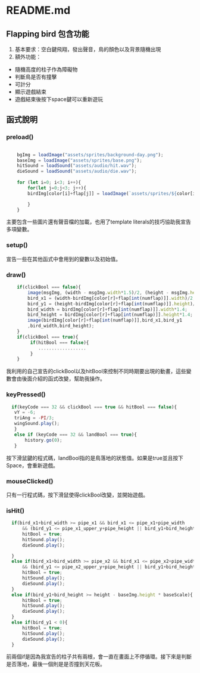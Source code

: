 # README.md
## Flapping bird 包含功能
1. 基本要求：空白鍵飛翔，發出聲音，鳥的顏色以及背景隨機出現
2. 額外功能：
* 隨機高度的柱子作為障礙物
* 判斷鳥是否有撞擊
* 可計分
* 顯示遊戲結束
* 遊戲結束後按下space鍵可以重新遊玩
## 函式說明
### preload()
```javascript

    bgImg = loadImage("assets/sprites/background-day.png");
    baseImg = loadImage("assets/sprites/base.png");
    hitSound = loadSound("assets/audio/hit.wav");
    dieSound = loadSound("assets/audio/die.wav");
    
    for (let i=0; i<3; i++){
        for(let j=0;j<3; j++){
        birdImg[color[i]+flap[j]] = loadImage(`assets/sprites/${color[i]}bird-${flap[j]}.png`);

        }   
    }
 ```
主要包含一些圖片還有聲音檔的加載，也用了template literals的技巧協助我宣告多項變數。

### setup()
宣告一些在其他函式中會用到的變數以及初始值。

### draw()
```javascript
    if(clickBool === false){
        image(msgImg, (width - msgImg.width*1.5)/2, (height - msgImg.height*1.5)/2,msgImg.width*1.5,msgImg.height*1.5);
        bird_x1 = (width-birdImg[color[r]+flap[int(numflap)]].width)/2;
        bird_y1 = (height-birdImg[color[r]+flap[int(numflap)]].height)/2+50;
        bird_width = birdImg[color[r]+flap[int(numflap)]].width*1.4;
        bird_height = birdImg[color[r]+flap[int(numflap)]].height*1.4;
        image(birdImg[color[r]+flap[int(numflap)]],bird_x1,bird_y1
        ,bird_width,bird_height);
    }
    if(clickBool === true){
         if(hitBool === false){
            ..................
         }
    }
 ```
 我利用的自己宣告的clickBool以及hitBool來控制不同時期要出現的動畫，這些變數會由後面介紹的函式改變，幫助我操作。
 
 ### keyPressed()
 ``` javascript 
   if(keyCode === 32 && clickBool === true && hitBool === false){
    vY = -6;
    triAng = -PI/3;
    wingSound.play();
    }
    else if (keyCode === 32 && landBool === true){
        history.go(0);
    }
  ```
  按下滑鼠鍵的程式碼，landBool指的是鳥落地的狀態值。如果是true並且按下Space，會重新遊戲。
  
  ### mouseClicked()
  只有一行程式碼，按下滑鼠使得clickBool改變，並開始遊戲。
  
  ### isHit()
  ``` javascript
    if(bird_x1+bird_width >= pipe_x1 && bird_x1 <= pipe_x1+pipe_width 
        && (bird_y1 <= pipe_x1_upper_y+pipe_height || bird_y1+bird_height >= pipe_x1_lower_y)){
        hitBool = true;
        hitSound.play();
        dieSound.play();

    }
    else if(bird_x1+bird_width >= pipe_x2 && bird_x1 <= pipe_x2+pipe_width 
        && (bird_y1 <= pipe_x2_upper_y+pipe_height || bird_y1+bird_height >= pipe_x2_lower_y)){
        hitBool = true;
        hitSound.play();
        dieSound.play();
    }
    else if(bird_y1+bird_height >= height - baseImg.height * baseScale){
        hitBool = true;
        hitSound.play();
        dieSound.play();
    }
    else if(bird_y1 < 0){
        hitBool = true;
        hitSound.play();
        dieSound.play();
    }
   ```
   前兩個if是因為我宣告的柱子共有兩根，會一直在畫面上不停循環。接下來是判斷是否落地，最後一個則是是否撞到天花板。
  
  
  
  
  
